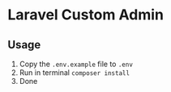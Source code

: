 # Laravel Custom Admin

Usage
-----

1. Copy the `.env.example` file to `.env`
2. Run in terminal `composer install`
3. Done